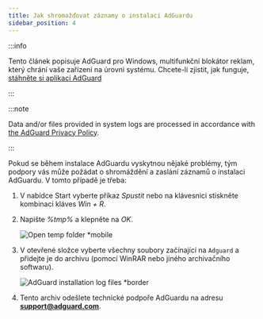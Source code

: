 ```yaml
---
title: Jak shromažďovat záznamy o instalaci AdGuardu
sidebar_position: 4
---
```


:::info

Tento článek popisuje AdGuard pro Windows, multifunkční blokátor reklam, který chrání vaše zařízení na úrovni systému. Chcete-li zjistit, jak funguje, [stáhněte si aplikaci AdGuard](https://agrd.io/download-kb-adblock)

:::

:::note

Data and/or files provided in system logs are processed in accordance with [the AdGuard Privacy Policy](https://adguard.com/en/privacy.html).

:::

Pokud se během instalace AdGuardu vyskytnou nějaké problémy, tým podpory vás může požádat o shromáždění a zaslání záznamů o instalaci AdGuardu. V tomto případě je třeba:

1. V nabídce Start vyberte příkaz *Spustit* nebo na klávesnici stiskněte kombinaci kláves *Win + R*.

1. Napište *%tmp%* a klepněte na *OK*.

    ![Open temp folder *mobile](https://cdn.adtidy.org/content/kb/ad_blocker/windows/solving-problems/install-logs-1.png)

1. V otevřené složce vyberte všechny soubory začínající na `Adguard` a přidejte je do archivu (pomocí WinRAR nebo jiného archivačního softwaru).

    ![AdGuard installation log files *border](https://cdn.adtidy.org/content/kb/ad_blocker/windows/solving-problems/install-logs-2.png)

1. Tento archiv odešlete technické podpoře AdGuardu na adresu **support@adguard.com**.
